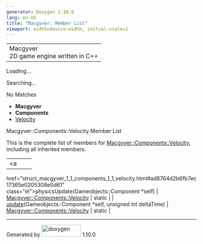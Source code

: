 ```yaml
---
generator: Doxygen 1.10.0
lang: en-US
title: "Macgyver: Member List"
viewport: width=device-width, initial-scale=1
---
```


<div id="top">

<div id="titlearea">

<table data-cellspacing="0" data-cellpadding="0">
<colgroup>
<col style="width: 100%" />
</colgroup>
<tbody>
<tr id="projectrow" class="odd">
<td id="projectalign"><div id="projectname">
Macgyver
</div>
<div id="projectbrief">
2D game engine written in C++
</div></td>
</tr>
</tbody>
</table>

</div>

<div id="main-nav">

</div>

<div id="MSearchSelectWindow"
onmouseover="return searchBox.OnSearchSelectShow()"
onmouseout="return searchBox.OnSearchSelectHide()"
onkeydown="return searchBox.OnSearchSelectKey(event)">

</div>

<div id="MSearchResultsWindow">

<div id="MSearchResults">

<div class="SRPage">

<div id="SRIndex">

<div id="SRResults">

</div>

<div id="Loading" class="SRStatus">

Loading...

</div>

<div id="Searching" class="SRStatus">

Searching...

</div>

<div id="NoMatches" class="SRStatus">

No Matches

</div>

</div>

</div>

</div>

</div>

<div id="nav-path" class="navpath">

- **Macgyver**
- **Components**
- <a href="struct_macgyver_1_1_components_1_1_velocity.html"
  class="el">Velocity</a>

</div>

</div>

<div class="header">

<div class="headertitle">

<div class="title">

Macgyver::Components::Velocity Member List

</div>

</div>

</div>

<div class="contents">

This is the complete list of members for
<a href="struct_macgyver_1_1_components_1_1_velocity.html"
class="el">Macgyver::Components::Velocity</a>, including all inherited
members.

|                                                                                           |                                                            |                                    |
|-------------------------------------------------------------------------------------------|------------------------------------------------------------|------------------------------------|
| <a                                                                                        
 href="struct_macgyver_1_1_components_1_1_velocity.html#ad8764d2b6fb7ec17365e0205308e0d61"  
 class="el">physicsUpdate</a>(Gameobjects::Component \*self)                                | <a href="struct_macgyver_1_1_components_1_1_velocity.html" 
                                                                                             class="el">Macgyver::Components::Velocity</a>               | <span class="mlabel">static</span> |
| <a                                                                                        
 href="struct_macgyver_1_1_components_1_1_velocity.html#a4d3b471d418ac6c54d44ce2cc38b331f"  
 class="el">update</a>(Gameobjects::Component \*self, unsigned int deltaTime)               | <a href="struct_macgyver_1_1_components_1_1_velocity.html" 
                                                                                             class="el">Macgyver::Components::Velocity</a>               | <span class="mlabel">static</span> |

</div>

------------------------------------------------------------------------

<span class="small">Generated
by [<img src="doxygen.svg" class="footer" width="104" height="31"
alt="doxygen" />](https://www.doxygen.org/index.html) 1.10.0</span>
